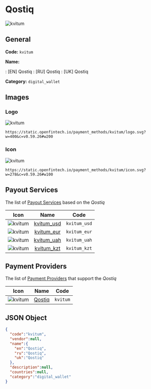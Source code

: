 
# Qostiq 
![kvitum](https://static.openfintech.io/payment_methods/kvitum/logo.svg?w=400&c=v0.59.26#w200)  

## General 
**Code:** `kvitum` 
 
**Name:** 
 
:	[EN] Qostiq 
:	[RU] Qostiq 
:	[UK] Qostiq 
 
**Category:** `digital_wallet` 
 

## Images 

### Logo 
![kvitum](https://static.openfintech.io/payment_methods/kvitum/logo.svg?w=400&c=v0.59.26#w200)  

```
https://static.openfintech.io/payment_methods/kvitum/logo.svg?w=400&c=v0.59.26#w200
```  

### Icon 
![kvitum](https://static.openfintech.io/payment_methods/kvitum/icon.svg?w=278&c=v0.59.26#w100)  

```
https://static.openfintech.io/payment_methods/kvitum/icon.svg?w=278&c=v0.59.26#w100
```  

## Payout Services 
 
The list of [Payout Services](/payout-services/) based on the _Qostiq_ 

|Icon|Name|Code| 
|:---:|:---:|:---:| 
|![kvitum](https://static.openfintech.io/payout_methods/kvitum/icon.svg?w=278&c=v0.59.26#w40) |[kvitum_usd](/payout-services/kvitum_usd/)|`kvitum_usd`| 
|![kvitum](https://static.openfintech.io/payout_methods/kvitum/icon.svg?w=278&c=v0.59.26#w40) |[kvitum_eur](/payout-services/kvitum_eur/)|`kvitum_eur`| 
|![kvitum](https://static.openfintech.io/payout_methods/kvitum/icon.svg?w=278&c=v0.59.26#w40) |[kvitum_uah](/payout-services/kvitum_uah/)|`kvitum_uah`| 
|![kvitum](https://static.openfintech.io/payout_methods/kvitum/icon.svg?w=278&c=v0.59.26#w40) |[kvitum_kzt](/payout-services/kvitum_kzt/)|`kvitum_kzt`| 
 

## Payment Providers 
 
The list of [Payment Providers](/payment-providers/) that support the _Qostiq_ 

|Icon|Name|Code| 
|:---:|:---:|:---:| 
|![kvitum](https://static.openfintech.io/payment_providers/kvitum/icon.svg?w=278&c=v0.59.26#w100) |[Qostiq](/payment-providers/kvitum/)|`kvitum`| 
 

## JSON Object 

```json
{
  "code":"kvitum",
  "vendor":null,
  "name":{
    "en":"Qostiq",
    "ru":"Qostiq",
    "uk":"Qostiq"
  },
  "description":null,
  "countries":null,
  "category":"digital_wallet"
}
```  
